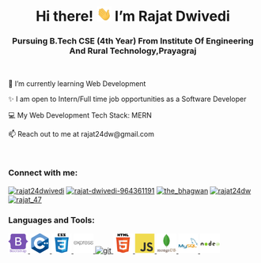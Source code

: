 <h1 align="center" dir="auto">Hi there! <img
        src="https://raw.githubusercontent.com/ABSphreak/ABSphreak/master/gifs/Hi.gif"
        style="max-width: 100%; display: inline-block; width:30px;"> I’m Rajat Dwivedi</h1>
<h3 align="center" dir="auto">Pursuing B.Tech CSE (4th Year) From Institute Of Engineering And Rural
    Technology,Prayagraj</h3>
<br>
<p>
    <g-emoji class="g-emoji" alias="seedling"
        fallback-src="https://github.githubassets.com/images/icons/emoji/unicode/1f331.png">🌱</g-emoji>
    I’m currently learning Web Development
</p>
<p>✨ I am open to Intern/Full time job opportunities as a Software Developer</p>
<p>💻 My Web Development Tech Stack: MERN </p>
<p>📫 Reach out to me at rajat24dw@gmail.com</p>
<br>


<h3 align="left">Connect with me:</h3>
<p align="left">
    <a href="https://twitter.com/rajat24dwivedi" target="blank"><img align="center"
            src="https://raw.githubusercontent.com/rahuldkjain/github-profile-readme-generator/master/src/images/icons/Social/twitter.svg"
            alt="rajat24dwivedi" height="30" width="40" /></a>
    <a href="https://linkedin.com/in/rajat-dwivedi-964361191" target="blank"><img align="center"
            src="https://raw.githubusercontent.com/rahuldkjain/github-profile-readme-generator/master/src/images/icons/Social/linked-in-alt.svg"
            alt="rajat-dwivedi-964361191" height="30" width="40" /></a>
    <a href="https://www.codechef.com/users/the_bhagwan" target="blank"><img align="center"
            src="https://cdn.jsdelivr.net/npm/simple-icons@3.1.0/icons/codechef.svg" alt="the_bhagwan" height="30"
            width="40" /></a>
    <a href="https://www.hackerrank.com/rajat24dw" target="blank"><img align="center"
            src="https://raw.githubusercontent.com/rahuldkjain/github-profile-readme-generator/master/src/images/icons/Social/hackerrank.svg"
            alt="rajat24dw" height="30" width="40" /></a>
    <a href="https://www.leetcode.com/rajat_47" target="blank"><img align="center"
            src="https://raw.githubusercontent.com/rahuldkjain/github-profile-readme-generator/master/src/images/icons/Social/leet-code.svg"
            alt="rajat_47" height="30" width="40" /></a>
</p>

<h3 align="left">Languages and Tools:</h3>
<p align="left"> <a href="https://getbootstrap.com" target="_blank" rel="noreferrer"> <img
            src="https://raw.githubusercontent.com/devicons/devicon/master/icons/bootstrap/bootstrap-plain-wordmark.svg"
            alt="bootstrap" width="40" height="40" /> </a> <a href="https://www.w3schools.com/cpp/" target="_blank"
        rel="noreferrer"> <img
            src="https://raw.githubusercontent.com/devicons/devicon/master/icons/cplusplus/cplusplus-original.svg"
            alt="cplusplus" width="40" height="40" /> </a> <a href="https://www.w3schools.com/css/" target="_blank"
        rel="noreferrer"> <img
            src="https://raw.githubusercontent.com/devicons/devicon/master/icons/css3/css3-original-wordmark.svg"
            alt="css3" width="40" height="40" /> </a> <a href="https://expressjs.com" target="_blank" rel="noreferrer">
        <img src="https://raw.githubusercontent.com/devicons/devicon/master/icons/express/express-original-wordmark.svg"
            alt="express" width="40" height="40" /> </a> <a href="https://git-scm.com/" target="_blank"
        rel="noreferrer"> <img src="https://www.vectorlogo.zone/logos/git-scm/git-scm-icon.svg" alt="git" width="40"
            height="40" /> </a> <a href="https://www.w3.org/html/" target="_blank" rel="noreferrer"> <img
            src="https://raw.githubusercontent.com/devicons/devicon/master/icons/html5/html5-original-wordmark.svg"
            alt="html5" width="40" height="40" /> </a> <a href="https://developer.mozilla.org/en-US/docs/Web/JavaScript"
        target="_blank" rel="noreferrer"> <img
            src="https://raw.githubusercontent.com/devicons/devicon/master/icons/javascript/javascript-original.svg"
            alt="javascript" width="40" height="40" /> </a> <a href="https://www.mongodb.com/" target="_blank"
        rel="noreferrer"> <img
            src="https://raw.githubusercontent.com/devicons/devicon/master/icons/mongodb/mongodb-original-wordmark.svg"
            alt="mongodb" width="40" height="40" /> </a> <a href="https://www.mysql.com/" target="_blank"
        rel="noreferrer"> <img
            src="https://raw.githubusercontent.com/devicons/devicon/master/icons/mysql/mysql-original-wordmark.svg"
            alt="mysql" width="40" height="40" /> </a> <a href="https://nodejs.org" target="_blank" rel="noreferrer">
        <img src="https://raw.githubusercontent.com/devicons/devicon/master/icons/nodejs/nodejs-original-wordmark.svg"
            alt="nodejs" width="40" height="40" /> </a> </p>
<!---
rkmdCodes/rkmdCodes is a ✨ special ✨ repository because its `README.md` (this file) appears on your GitHub profile.
You can click the Preview link to take a look at your changes.
--->
